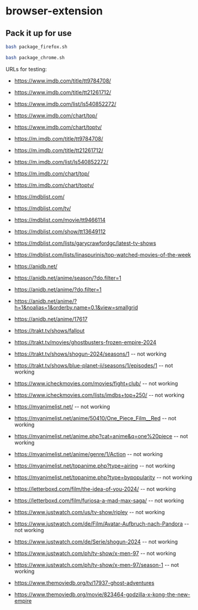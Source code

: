 # browser-extension

## Pack it up for use

```sh
bash package_firefox.sh
```

```sh
bash package_chrome.sh
```

URLs for testing:

- https://www.imdb.com/title/tt9784708/
- https://www.imdb.com/title/tt21261712/
- https://www.imdb.com/list/ls540852272/
- https://www.imdb.com/chart/top/
- https://www.imdb.com/chart/toptv/

- https://m.imdb.com/title/tt9784708/
- https://m.imdb.com/title/tt21261712/
- https://m.imdb.com/list/ls540852272/
- https://m.imdb.com/chart/top/
- https://m.imdb.com/chart/toptv/

- https://mdblist.com/
- https://mdblist.com/tv/
- https://mdblist.com/movie/tt9466114
- https://mdblist.com/show/tt13649112
- https://mdblist.com/lists/garycrawfordgc/latest-tv-shows
- https://mdblist.com/lists/linaspurinis/top-watched-movies-of-the-week

- https://anidb.net/
- https://anidb.net/anime/season/?do.filter=1
- https://anidb.net/anime/?do.filter=1
- https://anidb.net/anime/?h=1&noalias=1&orderby.name=0.1&view=smallgrid
- https://anidb.net/anime/17617

- https://trakt.tv/shows/fallout
- https://trakt.tv/movies/ghostbusters-frozen-empire-2024
- https://trakt.tv/shows/shogun-2024/seasons/1 -- not working
- https://trakt.tv/shows/blue-planet-ii/seasons/1/episodes/1 -- not working

- https://www.icheckmovies.com/movies/fight+club/ -- not working
- https://www.icheckmovies.com/lists/imdbs+top+250/ -- not working

- https://myanimelist.net/ -- not working
- https://myanimelist.net/anime/50410/One_Piece_Film__Red -- not working
- https://myanimelist.net/anime.php?cat=anime&q=one%20piece -- not working
- https://myanimelist.net/anime/genre/1/Action -- not working
- https://myanimelist.net/topanime.php?type=airing -- not working
- https://myanimelist.net/topanime.php?type=bypopularity -- not working

- https://letterboxd.com/film/the-idea-of-you-2024/ -- not working
- https://letterboxd.com/film/furiosa-a-mad-max-saga/ -- not working

- https://www.justwatch.com/us/tv-show/ripley -- not working
- https://www.justwatch.com/de/Film/Avatar-Aufbruch-nach-Pandora -- not working
- https://www.justwatch.com/de/Serie/shogun-2024 -- not working
- https://www.justwatch.com/ph/tv-show/x-men-97 -- not working
- https://www.justwatch.com/ph/tv-show/x-men-97/season-1 -- not working

- https://www.themoviedb.org/tv/17937-ghost-adventures
- https://www.themoviedb.org/movie/823464-godzilla-x-kong-the-new-empire
